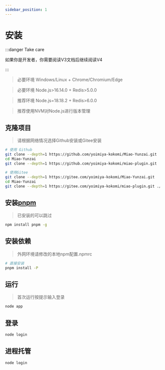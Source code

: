 ```yaml
---
sidebar_position: 1
---
```


# 安装


:::danger Take care

如果你是开发者，你需要阅读V3文档后继续阅读V4

:::

> 必要环境 Windows/Linux + Chrome/Chromium/Edge

> 必要环境 Node.js>16.14.0 + Redis>5.0.0

> 推荐环境 Node.js=18.18.2 + Redis>6.0.0

> 推荐使用NVM对Node.js进行版本管理

## 克隆项目

> 请根据网络情况选择Github安装或Gitee安装

```sh
# 使用 Github 
git clone --depth=1 https://github.com/yoimiya-kokomi/Miao-Yunzai.git
cd Miao-Yunzai 
git clone --depth=1 https://github.com/yoimiya-kokomi/miao-plugin.git ./plugins/miao-plugin/
```

```sh
# 使用Gitee
git clone --depth=1 https://gitee.com/yoimiya-kokomi/Miao-Yunzai.git
cd Miao-Yunzai 
git clone --depth=1 https://gitee.com/yoimiya-kokomi/miao-plugin.git ./plugins/miao-plugin/
```

## 安装[pnpm](https://pnpm.io/zh/installation)

> 已安装的可以跳过

```sh
npm install pnpm -g
```

##  安装依赖

> 外网环境请修改的本地npm配置.npmrc

```sh
# 直接安装
pnpm install -P
```

## 运行

> 首次运行按提示输入登录

```sh
node app
```

## 登录

```sh
node login
```

## 进程托管

```sh
node login
```